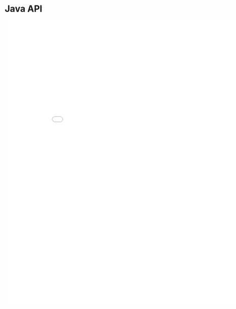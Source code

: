 # Java API

<div style="margin-top:10px;">
  <iframe width=900 height=900 src="../bits/javadoc/index.html" frameborder="0" allowfullscreen></iframe>
</div>


